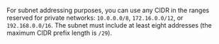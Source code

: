 For subnet addressing purposes, you can use any CIDR in the ranges reserved for private networks: `10.0.0.0/8`, `172.16.0.0/12`, or `192.168.0.0/16`. The subnet must include at least eight addresses (the maximum CIDR prefix length is `/29`).